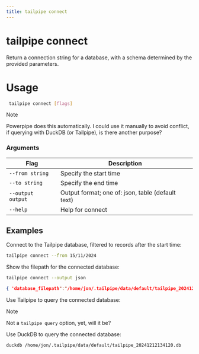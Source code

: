 ```yaml
---
title: tailpipe connect
---
```


# tailpipe connect

Return a connection string for a database, with a schema determined by the provided parameters.

# Usage
```bash
 tailpipe connect [flags]
 ```

>[!NOTE]
> Powerpipe does this automatically. I could use it manually to avoid conflict, if querying with DuckDB (or Tailpipe), is there another purpose?


### Arguments

| Flag | Description
|-|-
| `--from string`    |  Specify the start time
| `--to string`      |  Specify the end time
| `--output output`  |  Output format; one of: json, table (default text)
|  `--help`          |  Help for connect

## Examples

Connect to the Tailpipe database, filtered to records after the start time:

```bash
tailpipe connect --from 15/11/2024
```

Show the filepath for the connected database:

```bash
tailpipe connect --output json
```

```json
{ 'database_filepath":"/home/jon/.tailpipe/data/default/tailpipe_20241212134120.db"}
```

Use Tailpipe to query the connected database:

>[!NOTE]
> Not a `tailpipe query` option, yet, will it be?

Use DuckDB to query the connected database:

```bash
duckdb /home/jon/.tailpipe/data/default/tailpipe_20241212134120.db
```